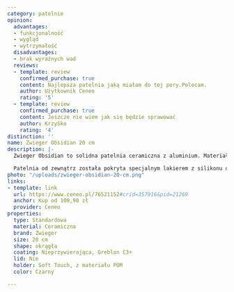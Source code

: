 ```yaml
---
category: patelnie
opinion:
  advantages:
  - funkcjonalność
  - wygląd
  - wytrzymałość
  disadvantages:
  - brak wyraźnych wad
  reviews:
  - template: review
    confirmed_purchase: true
    content: Najlepsza patelnia jaką miałam do tej pory.Polecam.
    author: Użytkownik Ceneo
    rating: '5'
  - template: review
    confirmed_purchase: true
    content: Jeszcze nie wiem jak się będzie sprawować
    author: KrzySko
    rating: '4'
distinction: ''
name: Zwieger Obsidian 20 cm
description: |-
  Zwieger Obsidian to solidna patelnia ceramiczna z aluminium. Materiał ten dzięki swoim właściwościom doskonale przewodzi ciepło. Ma także zdolność jego akumulacji. Wewnętrzna strona patelni została pokryta trzywarstwową powłoką nieprzywierającą Greblon C3+ firmy Weilburger. Jest ona stosowana w naczyniach najwyższej klasy.

  Patelnia od zewnątrz została pokryta specjalnym lakierem z silikonu o właściwościach żaroodpornych, który w skuteczny sposób wydłuża żywotność naczynia, pozostawiając je gładkim i błyszczącym przez cały czas użytkowania. Powłoka wewnętrzna patelni jest odporna na odkształcanie i zarysowania. Co więcej, umożliwia smażenie potraw bez użycia tłuszczu lub przy zastosowaniu jego niewielkiej ilości. To wpływa korzystnie na codzienną dietę. Rączka naczynia została wykonana z mocnego tworzywa sztucznego, dzięki czemu dobrze izoluje ciepło. Innowacyjna technologia Soft-Touch gwarantuje natomiast pewny i komfortowy chwyt. Maksymalna możliwa temperatura patelni podczas pracy wynosi 220°C.
photo: "/uploads/zwieger-obsidian-20-cm.png"
links:
- template: link
  url: https://www.ceneo.pl/76521152#crid=357916&pid=21269
  anchor: Kup od 109,90 zł
  provider: Ceneo
properties:
  type: Standardowa
  material: Ceramiczna
  brand: Zwieger
  size: 20 cm
  shape: okrągła
  coating: Nieprzywierająca, Greblon C3+
  lid: Nie
  holder: Soft Touch, z materiału POM
  color: Czarny

---
```

